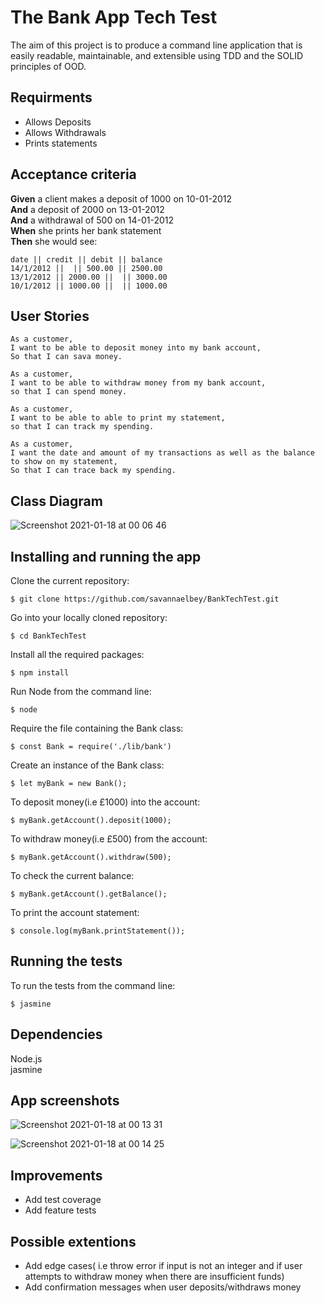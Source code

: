 # The Bank App Tech Test

The aim of this project is to produce a command line application that is easily readable, maintainable, and extensible using TDD and the SOLID principles of OOD. 

## Requirments

* Allows Deposits
* Allows Withdrawals
* Prints statements

## Acceptance criteria

**Given** a client makes a deposit of 1000 on 10-01-2012<br />
**And** a deposit of 2000 on 13-01-2012<br />
**And** a withdrawal of 500 on 14-01-2012<br />
**When** she prints her bank statement<br />
**Then** she would see:

```
date || credit || debit || balance
14/1/2012 ||  || 500.00 || 2500.00
13/1/2012 || 2000.00 ||  || 3000.00
10/1/2012 || 1000.00 ||  || 1000.00
```


## User Stories

```
As a customer,
I want to be able to deposit money into my bank account,
So that I can sava money.

As a customer,
I want to be able to withdraw money from my bank account,
so that I can spend money.

As a customer,
I want to be able to able to print my statement,
so that I can track my spending.

As a customer,
I want the date and amount of my transactions as well as the balance to show on my statement,
So that I can trace back my spending.
```
## Class Diagram
![Screenshot 2021-01-18 at 00 06 46](https://user-images.githubusercontent.com/71889577/104860034-3309b880-5921-11eb-953a-22ed6e17202e.png)

## Installing and running the app
Clone the current repository:
```
$ git clone https://github.com/savannaelbey/BankTechTest.git 
```

Go into your locally cloned repository:
```
$ cd BankTechTest
```
Install all the required packages:
```
$ npm install
``` 
Run Node from the command line:
```
$ node
```
Require the file containing the Bank class:
```
$ const Bank = require('./lib/bank')
```
Create an instance of the Bank class:
```
$ let myBank = new Bank();
```
To deposit money(i.e £1000) into the account:
```
$ myBank.getAccount().deposit(1000);
```
To withdraw money(i.e £500) from the account:
```
$ myBank.getAccount().withdraw(500);
```
To check the current balance:
```
$ myBank.getAccount().getBalance();
```
To print the account statement:
```
$ console.log(myBank.printStatement());
```

## Running the tests
To run the tests from the command line:
```
$ jasmine
```

## Dependencies
Node.js<br />
jasmine

## App screenshots
![Screenshot 2021-01-18 at 00 13 31](https://user-images.githubusercontent.com/71889577/104860171-01ddb800-5922-11eb-9b21-ca381fa7f3e6.png)

![Screenshot 2021-01-18 at 00 14 25](https://user-images.githubusercontent.com/71889577/104860204-23d73a80-5922-11eb-9946-5828aa6492ae.png)

## Improvements
* Add test coverage
* Add feature tests

## Possible extentions
* Add edge cases( i.e throw error if input is not an integer and if user attempts to withdraw money when there are insufficient funds)
* Add confirmation messages when user deposits/withdraws money
